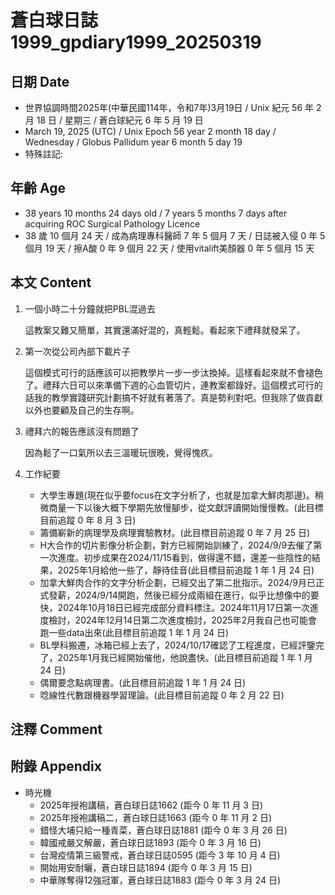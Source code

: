 [_metadata_:encoding]: - "utf-8"
[_metadata_:language]: - "zh-Hant-TW"
[_metadata_:fileformat]: - "markdown"
[_metadata_:MIME_type]: - "text/plain"
[_metadata_:markdown_version]: - "commonmark version 0.30"
[_metadata_:markdown_spec]: - "https://spec.commonmark.org/0.30/"

# 蒼白球日誌1999_gpdiary1999_20250319 #

## 日期 Date ##

* 世界協調時間2025年(中華民國114年，令和7年)3月19日 / Unix 紀元 56 年 2 月 18 日 / 星期三 / 蒼白球紀元 6 年 5 月 19 日
* March 19, 2025 (UTC) / Unix Epoch 56 year 2 month 18 day / Wednesday / Globus Pallidum year 6 month 5 day 19
* 特殊註記:

## 年齡 Age ##

* 38 years 10 months 24 days old / 7 years 5 months 7 days after acquiring ROC Surgical Pathology Licence
* 38 歲 10 個月 24 天 / 成為病理專科醫師 7 年 5 個月 7 天 / 日誌被入侵 0 年 5 個月 19 天 / 擦A酸 0 年 9 個月 22 天 / 使用vitalift美顏器 0 年 5 個月 15 天

## 本文 Content ##

1. 一個小時二十分鐘就把PBL混過去

    這教案又難又簡單，其實還滿好混的，真輕鬆。看起來下禮拜就發呆了。

2. 第一次從公司內部下載片子

    這個模式可行的話應該可以把教學片一步一步汰換掉。這樣看起來就不會褪色了。禮拜六日可以來準備下週的心血管切片，連教案都錄好。這個模式可行的話我的教學實踐研究計劃搞不好就有著落了。真是勢利對吧。但我除了做貢獻以外也要顧及自己的生存啊。

3. 禮拜六的報告應該沒有問題了

    因為鬆了一口氣所以去三溫暖玩很晚，覺得愧疚。

4. 工作紀要

    - 大學生專題(現在似乎要focus在文字分析了，也就是加拿大鮮肉那邊)。稍微商量一下以後大概下學期先放慢腳步，從文獻評讀開始慢慢教。(此目標目前追蹤 0 年 8 月 3 日)
    - 籌備嶄新的病理學及病理實驗教材。(此目標目前追蹤 0 年 7 月 25 日)
    - H大合作的切片影像分析企劃，對方已經開始訓練了，2024/9/9去催了第一次進度。初步成果在2024/11/15看到，做得還不錯，還差一些陰性的結果，2025年1月給他一些了，靜待佳音(此目標目前追蹤 1 年 1 月 24 日)
    - 加拿大鮮肉合作的文字分析企劃，已經交出了第二批指示。2024/9月已正式發薪，2024/9/14開跑，然後已經分成兩組在進行，似乎比想像中的要快，2024年10月18日已經完成部分資料標注。2024年11月17日第一次進度檢討，2024年12月14日第二次進度檢討，2025年2月我自己也可能會跑一些data出來(此目標目前追蹤 1 年 1 月 24 日)
    - BL學科搬遷，冰箱已經上去了，2024/10/17確認了工程進度，已經評鑒完了，2025年1月我已經開始催他，他說盡快。(此目標目前追蹤 1 年 1 月 24 日)
    - 偶爾要念點病理書。(此目標目前追蹤 1 年 1 月 24 日)
    - 唸線性代數跟機器學習理論。(此目標目前追蹤 0 年 2 月 22 日)

## 注釋 Comment ##


## 附錄 Appendix ##

* 時光機
    - 2025年授袍講稿，蒼白球日誌1662 (距今 0 年 11 月 3 日)
    - 2025年授袍講稿二，蒼白球日誌1663 (距今 0 年 11 月 2 日)
    - 錯怪大埔只給一種青菜，蒼白球日誌1881 (距今 0 年 3 月 26 日)
    - 韓國戒嚴又解嚴，蒼白球日誌1893 (距今 0 年 3 月 16 日)
    - 台灣疫情第三級警戒，蒼白球日誌0595 (距今 3 年 10 月 4 日)
    - 開始用安耐曬，蒼白球日誌1894 (距今 0 年 3 月 15 日)
    - 中華隊奪得12強冠軍，蒼白球日誌1883 (距今 0 年 3 月 24 日)
